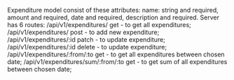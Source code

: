 Expenditure model consist of these attributes:
name: string and required,
amount and required,
date and required,
description and required.
Server has 6 routes:
/api/v1/expenditures/ get - to get all expenditures;
/api/v1/expenditures/ post - to add new expenditure;
/api/v1/expenditures/:id patch - to update expenditure;
/api/v1/expenditures/:id delete - to update expenditure;
/api/v1/expenditures/:from/:to get - to get all expenditures between chosen date;
/api/v1/expenditures/sum/:from/:to get - to get sum of all expenditures between chosen date;
